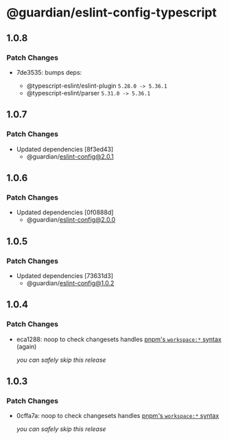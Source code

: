# @guardian/eslint-config-typescript

## 1.0.8

### Patch Changes

- 7de3535: bumps deps:

  - @typescript-eslint/eslint-plugin `5.28.0 -> 5.36.1`
  - @typescript-eslint/parser `5.31.0 -> 5.36.1`

## 1.0.7

### Patch Changes

- Updated dependencies [8f3ed43]
  - @guardian/eslint-config@2.0.1

## 1.0.6

### Patch Changes

- Updated dependencies [0f0888d]
  - @guardian/eslint-config@2.0.0

## 1.0.5

### Patch Changes

- Updated dependencies [73631d3]
  - @guardian/eslint-config@1.0.2

## 1.0.4

### Patch Changes

- eca1288: noop to check changesets handles [pnpm's `workspace:*` syntax](https://pnpm.io/workspaces#publishing-workspace-packages) (again)

  _you can safely skip this release_

## 1.0.3

### Patch Changes

- 0cffa7a: noop to check changesets handles [pnpm's `workspace:*` syntax](https://pnpm.io/workspaces#publishing-workspace-packages)

  _you can safely skip this release_
